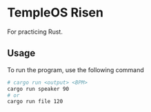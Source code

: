 # TempleOS Risen 
For practicing Rust.

## Usage
To run the program, use the following command
```bash
# cargo run <output> <BPM>
cargo run speaker 90 
# or
cargo run file 120
```
